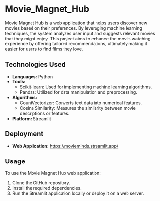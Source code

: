 # Movie_Magnet_Hub

Movie Magnet Hub is a web application that helps users discover new movies based on their preferences. By leveraging machine learning techniques, the system analyzes user input and suggests relevant movies that they might enjoy. This project aims to enhance the movie-watching experience by offering tailored recommendations, ultimately making it easier for users to find films they love.

## Technologies Used

- **Languages:** Python
- **Tools:**
  - Scikit-learn: Used for implementing machine learning algorithms.
  - Pandas: Utilized for data manipulation and preprocessing.
- **Algorithms:**
  - CountVectorizer: Converts text data into numerical features.
  - Cosine Similarity: Measures the similarity between movie descriptions or features.
- **Platform:** Streamlit

## Deployment

- **Web Application:** https://movieminds.streamlit.app/

## Usage

To use the Movie Magnet Hub web application:

1. Clone the GitHub repository.
2. Install the required dependencies.
3. Run the Streamlit application locally or deploy it on a web server.
